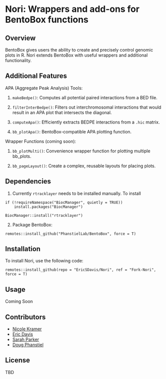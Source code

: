 # Nori: Wrappers and add-ons for BentoBox functions

## Overview

BentoBox gives users the ability to create and precisely control genomic plots in R. Nori extends BentoBox with useful wrappers and additional functionality.

## Additional Features

APA (Aggregate Peak Analysis) Tools:

  1. `makeBedpe()`: Computes all potential paired interactions from a BED file.
  
  2. `filterInterBedpe()`: Filters out interchromosomal interactions that would result in an APA plot that intersects the diagonal.
  
  3. `computeApa()`: Efficiently extracts BEDPE interactions from a `.hic` matrix.
  
  4. `bb_plotApa()`: BentoBox-compatible APA plotting function.
  
Wrapper Functions (coming soon):

  1. `bb_plotMulti()`: Convenience wrapper function for plotting multiple bb_plots.
  
  3. `bb_pageLayout()`: Create a complex, reusable layouts for placing plots.

## Dependencies

1. Currently `rtracklayer` needs to be installed manually. To install

  ```
  if (!requireNamespace("BiocManager", quietly = TRUE))
      install.packages("BiocManager")
  
  BiocManager::install("rtracklayer")
  ```

2. Package BentoBox:

  ```
  remotes::install_github("PhanstielLab/BentoBox", force = T)
  ```

## Installation

To install Nori, use the following code:

```{r}
remotes::install_github(repo = "EricSDavis/Nori", ref = "Fork-Nori", force = T)
```

## Usage

Coming Soon

## Contributors

* [Nicole Kramer](https://github.com/nekramer)
* [Eric Davis](https://github.com/EricSDavis)
* [Sarah Parker](https://github.com/sarmapar)
* [Doug Phanstiel](https://github.com/dphansti)

## License
TBD
